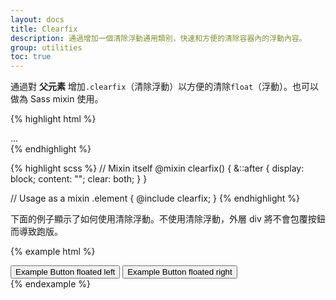 ```yaml
---
layout: docs
title: Clearfix
description: 通過增加一個清除浮動通用類別，快速和方便的清除容器內的浮動內容。
group: utilities
toc: true
---
```


通過對 **父元素** 增加`.clearfix`（清除浮動）以方便的清除`float`（浮動）。也可以做為 Sass mixin 使用。


{% highlight html %}
<div class="clearfix">...</div>
{% endhighlight %}

{% highlight scss %}
// Mixin itself
@mixin clearfix() {
  &::after {
    display: block;
    content: "";
    clear: both;
  }
}

// Usage as a mixin
.element {
  @include clearfix;
}
{% endhighlight %}

下面的例子顯示了如何使用清除浮動。不使用清除浮動，外層 div 將不會包覆按鈕而導致跑版。

{% example html %}
<div class="bg-info clearfix">
  <button type="button" class="btn btn-secondary float-left">Example Button floated left</button>
  <button type="button" class="btn btn-secondary float-right">Example Button floated right</button>
</div>
{% endexample %}
